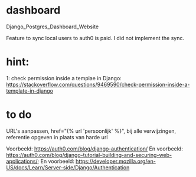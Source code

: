 # dashboard
Django_Postgres_Dashboard_Website

Feature to sync local users to auth0 is paid. I did not implement the sync.

# hint:
1: check permission inside a templae in Django: https://stackoverflow.com/questions/9469590/check-permission-inside-a-template-in-django

# to do
URL's aanpassen, href="{% url 'persoonlijk' %}", bij alle verwijzingen, referentie opgeven in plaats van harde url

Voorbeeld: https://auth0.com/blog/django-authentication/
En voorbeeld: https://auth0.com/blog/django-tutorial-building-and-securing-web-applications/;
En voorbeeld: https://developer.mozilla.org/en-US/docs/Learn/Server-side/Django/Authentication

